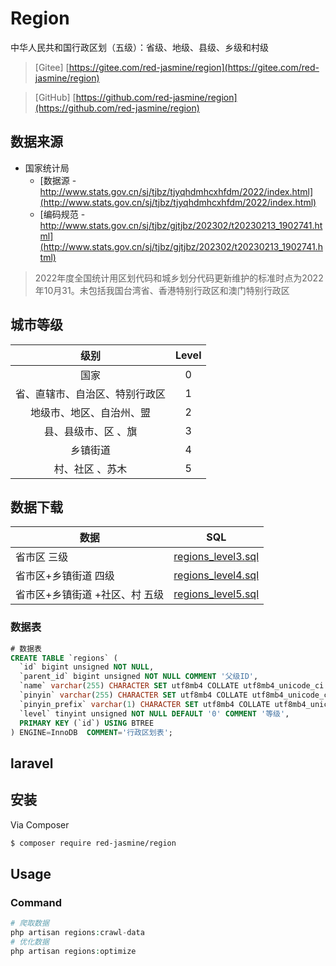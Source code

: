 # Region

中华人民共和国行政区划（五级）：省级、地级、县级、乡级和村级

> [Gitee]  [https://gitee.com/red-jasmine/region](https://gitee.com/red-jasmine/region)

> [GitHub]  [https://github.com/red-jasmine/region](https://github.com/red-jasmine/region)

## 数据来源
- 国家统计局
  - [数据源 - http://www.stats.gov.cn/sj/tjbz/tjyqhdmhcxhfdm/2022/index.html](http://www.stats.gov.cn/sj/tjbz/tjyqhdmhcxhfdm/2022/index.html)
  - [编码规范 - http://www.stats.gov.cn/sj/tjbz/gjtjbz/202302/t20230213_1902741.html](http://www.stats.gov.cn/sj/tjbz/gjtjbz/202302/t20230213_1902741.html)

> 2022年度全国统计用区划代码和城乡划分代码更新维护的标准时点为2022年10月31。未包括我国台湾省、香港特别行政区和澳门特别行政区

## 城市等级

|       级别        | Level |
|:---------------:|:-----:|
|       国家        |   0   |
| 省、直辖市、自治区、特别行政区 |   1   |
|  地级市、地区、自治州、盟   |   2   |
|   县、县级市、区 、旗    |   3   |
|      乡镇街道       |   4   |
|    村、社区 、苏木     |   5   |


##  数据下载


| 数据                | SQL                                                                  |
|-------------------|----------------------------------------------------------------------|
| 省市区   三级          | [regions_level3.sql](https://github.com/red-jasmine/region/releases) |
| 省市区+乡镇街道    四级    | [regions_level4.sql](https://github.com/red-jasmine/region/releases) |   
| 省市区+乡镇街道 +社区、村 五级 | [regions_level5.sql](https://github.com/red-jasmine/region/releases) |


### 数据表

```sql
# 数据表
CREATE TABLE `regions` (
  `id` bigint unsigned NOT NULL,
  `parent_id` bigint unsigned NOT NULL COMMENT '父级ID',
  `name` varchar(255) CHARACTER SET utf8mb4 COLLATE utf8mb4_unicode_ci DEFAULT NULL COMMENT '名称',
  `pinyin` varchar(255) CHARACTER SET utf8mb4 COLLATE utf8mb4_unicode_ci DEFAULT NULL COMMENT '拼音',
  `pinyin_prefix` varchar(1) CHARACTER SET utf8mb4 COLLATE utf8mb4_unicode_ci DEFAULT NULL COMMENT '首字母',
  `level` tinyint unsigned NOT NULL DEFAULT '0' COMMENT '等级',
  PRIMARY KEY (`id`) USING BTREE
) ENGINE=InnoDB  COMMENT='行政区划表';
```




##  laravel 

## 安装

Via Composer

``` bash
$ composer require red-jasmine/region
```

## Usage
### Command

```php
# 爬取数据
php artisan regions:crawl-data
# 优化数据
php artisan regions:optimize

```

